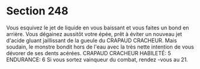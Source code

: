 # Section 248

Vous esquivez le jet de liquide en vous baissant et vous faites un
bond en arrière. Vous dégainez aussitôt votre épée, prêt à éviter un
nouveau jet d'acide gluant jaillissant de la gueule du CRAPAUD
CRACHEUR. Mais soudain, le monstre bondit hors de l'eau avec
la très nette intention de vous dévorer de ses dents acérées.
CRAPAUD  CRACHEUR HABILETÉ: 5 ENDURANCE: 6
Si vous sortez vainqueur du combat, rendez -vous au 21.